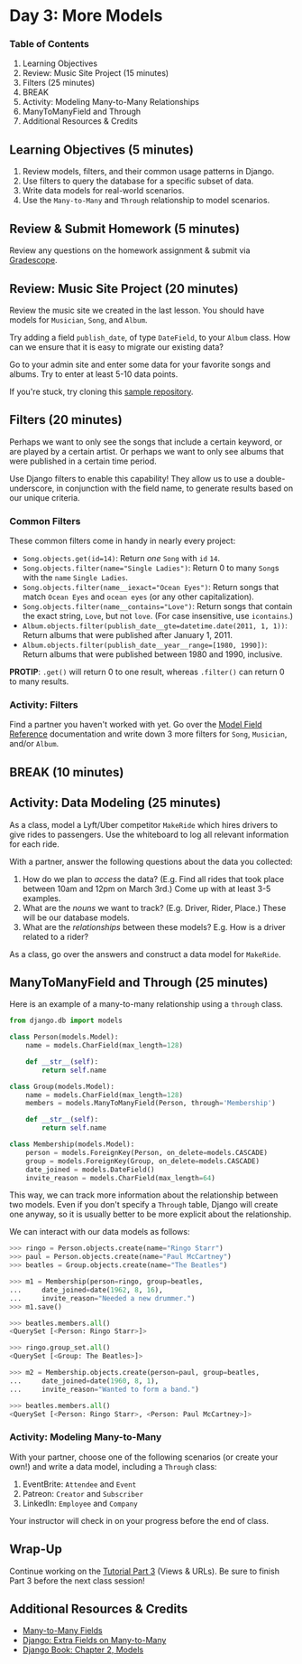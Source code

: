# Day 3: More Models

### Table of Contents

1. Learning Objectives
1. Review: Music Site Project (15 minutes)
1. Filters (25 minutes)
1. BREAK
1. Activity: Modeling Many-to-Many Relationships
1. ManyToManyField and Through
1. Additional Resources & Credits

## Learning Objectives (5 minutes)

1. Review models, filters, and their common usage patterns in Django.
1. Use filters to query the database for a specific subset of data.
1. Write data models for real-world scenarios.
1. Use the `Many-to-Many` and `Through` relationship to model scenarios.

## Review & Submit Homework (5 minutes)

Review any questions on the homework assignment & submit via [Gradescope](https://gradescope.com).

## Review: Music Site Project (20 minutes)

Review the music site we created in the last lesson. You should have models for `Musician`, `Song`, and `Album`.

Try adding a field `publish_date`, of type `DateField`, to your `Album` class. How can we ensure that it is easy to migrate our existing data?

Go to your admin site and enter some data for your favorite songs and albums. Try to enter at least 5-10 data points.

If you're stuck, try cloning this [sample repository](https://github.com/meredithcat/django-music-site).

## Filters (20 minutes)

Perhaps we want to only see the songs that include a certain keyword, or are played by a certain artist. Or perhaps we want to only see albums that were published in a certain time period.

Use Django filters to enable this capability! They allow us to use a double-underscore, in conjunction with the field name, to generate results based on our unique criteria.

### Common Filters

These common filters come in handy in nearly every project:

- `Song.objects.get(id=14)`: Return *one* `Song` with `id` `14`.
- `Song.objects.filter(name="Single Ladies")`: Return 0 to many `Song`s with the `name` `Single Ladies`.
- `Song.objects.filter(name__iexact="Ocean Eyes")`: Return songs that match `Ocean Eyes` and `ocean eyes` (or any other capitalization).
- `Song.objects.filter(name__contains="Love")`: Return songs that contain the exact string, `Love`, but not `love`. (For case insensitive, use `icontains`.)
- `Album.objects.filter(publish_date__gte=datetime.date(2011, 1, 1))`: Return albums that were published after January 1, 2011.
- `Album.objects.filter(publish_date__year__range=[1980, 1990])`: Return albums that were published between 1980 and 1990, inclusive.

**PROTIP**: `.get()` will return 0 to one result, whereas `.filter()` can return 0 to many results.

### Activity: Filters

Find a partner you haven't worked with yet. Go over the [Model Field Reference](https://docs.djangoproject.com/en/3.0/ref/models/fields/) documentation and write down 3 more filters for `Song`, `Musician`, and/or `Album`.

## BREAK (10 minutes)

## Activity: Data Modeling (25 minutes)

As a class, model a Lyft/Uber competitor `MakeRide` which hires drivers to give rides to passengers. Use the whiteboard to log all relevant information for each ride.

With a partner, answer the following questions about the data you collected:

1. How do we plan to _access_ the data? (E.g. Find all rides that took place between 10am and 12pm on March 3rd.) Come up with at least 3-5 examples.
1. What are the _nouns_ we want to track? (E.g. Driver, Rider, Place.) These will be our database models.
1. What are the _relationships_ between these models? E.g. How is a driver related to a rider?

As a class, go over the answers and construct a data model for `MakeRide`.

## ManyToManyField and Through (25 minutes)

Here is an example of a many-to-many relationship using a `through` class. 

```py
from django.db import models

class Person(models.Model):
    name = models.CharField(max_length=128)

    def __str__(self):
        return self.name

class Group(models.Model):
    name = models.CharField(max_length=128)
    members = models.ManyToManyField(Person, through='Membership')

    def __str__(self):
        return self.name

class Membership(models.Model):
    person = models.ForeignKey(Person, on_delete=models.CASCADE)
    group = models.ForeignKey(Group, on_delete=models.CASCADE)
    date_joined = models.DateField()
    invite_reason = models.CharField(max_length=64)
```

This way, we can track more information about the relationship between two models. Even if you don't specify a `Through` table, Django will create one anyway, so it is usually better to be more explicit about the relationship.

We can interact with our data models as follows:

```py
>>> ringo = Person.objects.create(name="Ringo Starr")
>>> paul = Person.objects.create(name="Paul McCartney")
>>> beatles = Group.objects.create(name="The Beatles")

>>> m1 = Membership(person=ringo, group=beatles,
...     date_joined=date(1962, 8, 16),
...     invite_reason="Needed a new drummer.")
>>> m1.save()

>>> beatles.members.all()
<QuerySet [<Person: Ringo Starr>]>

>>> ringo.group_set.all()
<QuerySet [<Group: The Beatles>]>

>>> m2 = Membership.objects.create(person=paul, group=beatles,
...     date_joined=date(1960, 8, 1),
...     invite_reason="Wanted to form a band.")

>>> beatles.members.all()
<QuerySet [<Person: Ringo Starr>, <Person: Paul McCartney>]>
```

### Activity: Modeling Many-to-Many

With your partner, choose one of the following scenarios (or create your own!) and write a data model, including a `Through` class:

1. EventBrite: `Attendee` and `Event`
1. Patreon: `Creator` and `Subscriber`
1. LinkedIn: `Employee` and `Company`

Your instructor will check in on your progress before the end of class.

## Wrap-Up

Continue working on the [Tutorial Part 3](https://docs.djangoproject.com/en/2.2/intro/tutorial03/) (Views & URLs). Be sure to finish Part 3 before the next class session!

## Additional Resources & Credits

- [Many-to-Many Fields](https://docs.djangoproject.com/en/3.0/topics/db/examples/many_to_many/)
- [Django: Extra Fields on Many-to-Many](https://docs.djangoproject.com/en/3.0/topics/db/models/#extra-fields-on-many-to-many-relationships)
- [Django Book: Chapter 2, Models](https://djangobook.com/mdj2-models/)
